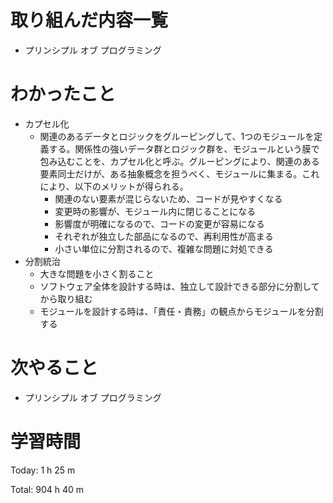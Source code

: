 # 取り組んだ内容一覧
- プリンシプル オブ プログラミング

# わかったこと
- カプセル化
  - 関連のあるデータとロジックをグルーピングして、1つのモジュールを定義する。関係性の強いデータ群とロジック群を、モジュールという膜で包み込むことを、カプセル化と呼ぶ。グルーピングにより、関連のある要素同士だけが、ある抽象概念を担うべく、モジュールに集まる。これにより、以下のメリットが得られる。
    - 関連のない要素が混じらないため、コードが見やすくなる
    - 変更時の影響が、モジュール内に閉じることになる
    - 影響度が明確になるので、コードの変更が容易になる
    - それぞれが独立した部品になるので、再利用性が高まる
    - 小さい単位に分割されるので、複雑な問題に対処できる
- 分割統治
  - 大きな問題を小さく割ること
  - ソフトウェア全体を設計する時は、独立して設計できる部分に分割してから取り組む
  - モジュールを設計する時は、「責任・責務」の観点からモジュールを分割する

# 次やること
- プリンシプル オブ プログラミング

# 学習時間
Today: 1 h 25 m

Total: 904 h 40 m
